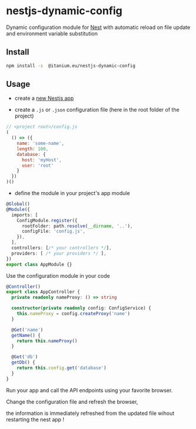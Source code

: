 # nestjs-dynamic-config

Dynamic configuration module for [Nest](https://github.com/nestjs/nest) with automatic reload on file update and environment variable substitution

## Install

```bash
npm install -s  @itanium.eu/nestjs-dynamic-config
```

## Usage

- create a [new Nestjs app](<https://docs.nestjs.com/first-steps>)

- create a `.js` or `.json` configuration file (here in the root folder of the project)

```js
// <project root>/config.js
(
  () => ({
    name: 'some-name', 
    length: 100,
    database: {
      host: 'myHost',
      user: 'root'
    }
  })
)()
```

- define the module in your project's app module

```ts
@Global()
@Module({
  imports: [
    ConfigModule.register({
      rootFolder: path.resolve(__dirname, '..'),
      configFile: 'config.js',
    }),
  ],
  controllers: [/* your controllers */],
  providers: [ /* your providers */ ],
})
export class AppModule {}
```

Use the configuration module in your code
```ts
@Controller()
export class AppController {
  private readonly nameProxy: () => string

  constructor(private readonly config: ConfigService) {
    this.nameProxy = config.createProxy('name')
  }

  @Get('name')
  getName() {
    return this.nameProxy()
  }

  @Get('db')
  getDb() {
    return this.config.get('database')
  }
}
```
Run your app and call the API endpoints using your favorite  browser.

Change the configuration file and refresh the browser,

the information is immediately refreshed from the updated file wihout restarting the nest app !
